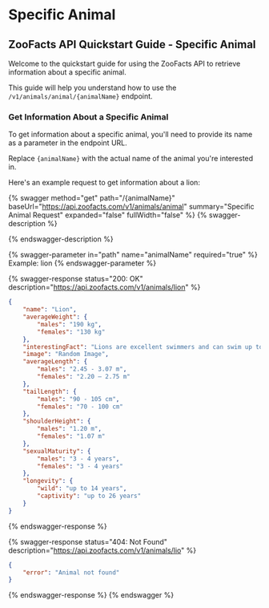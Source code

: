 # Specific Animal

## ZooFacts API Quickstart Guide - Specific Animal

Welcome to the quickstart guide for using the ZooFacts API to retrieve information about a specific animal.&#x20;

This guide will help you understand how to use the `/v1/animals/animal/{animalName}` endpoint.

### Get Information About a Specific Animal

To get information about a specific animal, you'll need to provide its name as a parameter in the endpoint URL.

&#x20;Replace `{animalName}` with the actual name of the animal you're interested in.



Here's an example request to get information about a lion:

{% swagger method="get" path="/{animalName}" baseUrl="https://api.zoofacts.com/v1/animals/animal" summary="Specific Animal Request" expanded="false" fullWidth="false" %}
{% swagger-description %}

{% endswagger-description %}

{% swagger-parameter in="path" name="animalName" required="true" %}
Example: lion
{% endswagger-parameter %}

{% swagger-response status="200: OK" description="https://api.zoofacts.com/v1/animals/lion" %}
```json
{
    "name": "Lion",
    "averageWeight": {
        "males": "190 kg",
        "females": "130 kg"
    },
    "interestingFact": "Lions are excellent swimmers and can swim up to 5 miles.",
    "image": "Random Image",
    "averageLength": {
        "males": "2.45 - 3.07 m",
        "females": "2.20 – 2.75 m"
    },
    "tailLength": {
        "males": "90 - 105 cm",
        "females": "70 - 100 cm"
    },
    "shoulderHeight": {
        "males": "1.20 m",
        "females": "1.07 m"
    },
    "sexualMaturity": {
        "males": "3 - 4 years",
        "females": "3 - 4 years"
    },
    "longevity": {
        "wild": "up to 14 years",
        "captivity": "up to 26 years"
    }
}
```
{% endswagger-response %}

{% swagger-response status="404: Not Found" description="https://api.zoofacts.com/v1/animals/lio" %}
```json
{
    "error": "Animal not found"
}
```
{% endswagger-response %}
{% endswagger %}
